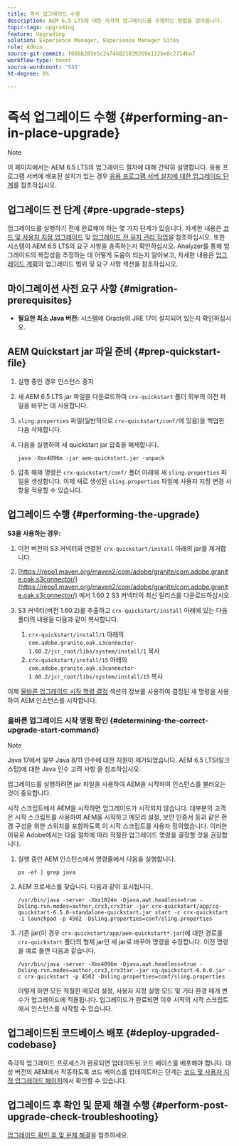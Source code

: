 ```yaml
---
title: 즉석 업그레이드 수행
description: AEM 6.5 LTS에 대한 즉각적 업그레이드를 수행하는 방법을 알아봅니다.
topic-tags: upgrading
feature: Upgrading
solution: Experience Manager, Experience Manager Sites
role: Admin
source-git-commit: f66bb283e5c2a746821839269e112be8c2714ba7
workflow-type: tm+mt
source-wordcount: '533'
ht-degree: 0%

---
```


# 즉석 업그레이드 수행 {#performing-an-in-place-upgrade}

>[!NOTE]
>
>이 페이지에서는 AEM 6.5 LTS의 업그레이드 절차에 대해 간략히 설명합니다. 응용 프로그램 서버에 배포된 설치가 있는 경우 [응용 프로그램 서버 설치에 대한 업그레이드 단계](/help/sites-deploying/app-server-upgrade.md)를 참조하십시오.

## 업그레이드 전 단계 {#pre-upgrade-steps}

업그레이드를 실행하기 전에 완료해야 하는 몇 가지 단계가 있습니다. 자세한 내용은 [코드 및 사용자 지정 업그레이드](/help/sites-deploying/upgrading-code-and-customizations.md) 및 [업그레이드 전 유지 관리 작업](/help/sites-deploying/pre-upgrade-maintenance-tasks.md)을 참조하십시오. 또한 시스템이 AEM 6.5 LTS의 요구 사항을 충족하는지 확인하십시오. Analyzer를 통해 업그레이드의 복잡성을 추정하는 데 어떻게 도움이 되는지 알아보고, 자세한 내용은 [업그레이드 계획](/help/sites-deploying/upgrade-planning.md)의 업그레이드 범위 및 요구 사항 섹션을 참조하십시오.

<!--Finally, the downtime during the upgrade can be significally reduced by indexing the repository **before** performing the upgrade. For more information, see [Using Offline Reindexing To Reduce Downtime During an Upgrade](/help/sites-deploying/upgrade-offline-reindexing.md)-->

## 마이그레이션 사전 요구 사항 {#migration-prerequisites}

* **필요한 최소 Java 버전:** 시스템에 Oracle의 JRE 17이 설치되어 있는지 확인하십시오.

## AEM Quickstart jar 파일 준비 {#prep-quickstart-file}

1. 실행 중인 경우 인스턴스 중지

1. 새 AEM 6.5 LTS jar 파일을 다운로드하여 `crx-quickstart` 폴더 외부의 이전 파일을 바꾸는 데 사용합니다.

1. `sling.properties` 파일(일반적으로 `crx-quickstart/conf/`에 있음)을 백업한 다음 삭제합니다.

1. 다음을 실행하여 새 quickstart jar 압축을 해제합니다.

   ```shell
   java -Xmx4096m -jar aem-quickstart.jar -unpack
   ```

1. 압축 해제 명령은 `crx-quickstart/conf/` 폴더 아래에 새 `sling.properties` 파일을 생성합니다. 이제 새로 생성된 `sling.properties` 파일에 사용자 지정 변경 사항을 적용할 수 있습니다.

<!-- Alexandru: drafting temporarily

## Content Repository Migration {#content-repository-migration}

This migration is not required if you are upgrading from AEM 6.3. For versions older than 6.3, Adobe provides a tool that can be used to migrate the repository to the new version of the Oak Segment Tar present in AEM 6.3. It is provided as part of the quickstart package and is mandatory for any upgrades that will be using TarMK. Upgrades for environments that are using MongoMK do not require repository migration. For more information on what the benefits of the new Segment Tar format are, see the [Migrating to Oak Segment Tar FAQ](/help/sites-deploying/revision-cleanup.md#online-revision-cleanup-frequently-asked-questions).

The actual migration is performed using the standard AEM quickstart jar file, executed with a new `-x crx2oak` option which executes the crx2oak tool to simplify the upgrade and make it more robust.

>[!NOTE]
>
>If you are performing TarMK repository content migration using the CRX2Oak Quickstart extension, you might remove the **samplecontent** runmode by adding the following to the migration command line:
>
>* `--promote-runmode nosamplecontent`
>

To determine the command that you should run, use the following command:

```shell
java -Xmx4096m -jar aem-quickstart.jar -v -x crx2oak -xargs -- --load-profile <<YOUR_PROFILE>> <<ADDITIONAL_FLAGS>>
```

Where `<<YOUR_PROFILE>>` and `<<ADDITIONAL_FLAGS>>` are replaced with the profile and flags listed in the following table:

<table>
 <tbody>
  <tr>
   <td><strong>Source Repository</strong></td>
   <td><strong>Target Repository</strong></td>
   <td><strong>Profile</strong></td>
   <td><strong>Additional Flags</strong><br /> </td>
  </tr>
  <tr>
   <td>crx2 or TarMK with <code>FileDataStore</code></td>
   <td>TarMK</td>
   <td>segment-fds</td>
   <td>See Troubleshooting section below</td>
  </tr>
  <tr>
   <td>crx2</td>
   <td>MongoMK</td>
   <td>mongo-from-crx2 </td>
   <td><code>-T mongo-uri=mongo://mongo-host:mongo-port -T mongo-db=mongo-database-name</code></td>
  </tr>
  <tr>
   <td>TarMK or crx2 with <code>S3DataStore</code></td>
   <td>TarMK</td>
   <td>segment-custom-ds</td>
   <td>See Troubleshooting section below</td>
  </tr>
  <tr>
   <td>TarMK with no datastore</td>
   <td>TarMK</td>
   <td>segment-no-ds</td>
   <td> </td>
  </tr>
  <tr>
   <td>MongoMK</td>
   <td>MongoMK</td>
   <td>No migration is needed</td>
   <td> </td>
  </tr>
 </tbody>
</table>

**Where:**

* `mongo-host` is the MongoDB server IP (for example, 127.0.0.1)

* `mongo-port` is the MongoDB server port (for example: 27017)

* `mongo-database-name` represents the name of the database (for example: aem-author)

**You may also require additional switches for the following scenarios:**

* If you are performing the upgrade on a Windows system where Java memory mapping is not handled correctly, add the `--disable-mmap` parameter to the command.

For additional instructions on using the crx2oak tool, see Using the [CRX2Oak Migration Tool](/help/sites-deploying/using-crx2oak.md). The crx2oak helper JAR can be manually upgraded if needed, by manually replacing it with newer versions after unpacking the quickstart. Its location in the AEM installation folder is: `<aem-install>/crx-quickstart/opt/extensions/crx2oak.jar`. The newest version of the CRX2Oak migration tool is available for download from the Adobe Repository at: [https://repo1.maven.org/maven2/com/adobe/granite/crx2oak/](https://repo1.maven.org/maven2/com/adobe/granite/crx2oak/)

If the migration has completed successfully, the tool will exit with an exit code of zero. Additionally, check for WARN and ERROR messages in the `upgrade.log` file, located under `crx-quickstart/logs` in the AEM installation directory, as these could indicate non-fatal errors that occurred during the migration.

Check the configuration files beneath `crx-quickstart/install` folder. If a migration was necessary these will be updated to reflect the target repository.

**A note on datastores:**

While `FileDataStore` is the new default for AEM 6.3 installations, using an external datastore is not required. While using an external datastore is recommended as a best practice for production deployments, it is not a prerequisite to upgrade. Due to the complexity already present in upgrading AEM, Adobe recommends performing the upgrade without doing a datastore migration. If desired, a datastore migration can be executed afterwards as a separate effort.

## Troubleshooting Migration Issues {#troubleshooting-migration-issues}

Skip this section if you are upgrading from 6.3. While the provided crx2oak profiles should meet the needs of most customers, there are times when additional parameters will be necessary. If you run into an error during your migration, it is possible that there are aspects of your environment that require additional configuration options to be provided. If so, you will likely encounter the following error:

**Checkpoints are not copied, because no external datastore has been specified. This will result in the full repository reindexing on the first start. Use --skip-checkpoints to force the migration or see https://jackrabbit.apache.org/oak/docs/migration.html#Checkpoints_migration for more info.**

For some reason, the migration process needs access to binaries in the datastore and is unable to find it. To specify your datastore configuration, include the following flags in the `<<ADDITIONAL_FLAGS>>` portion of your migration command:

**For S3 datastores:**

```shell
--src-s3config=/path/to/SharedS3DataStore.config --src-s3datastore=/path/to/datastore
```

Where `/path/to/SharedS3DataStore.config` represents the path to your S3 datastore config file and `/path/to/datastore` represents the path to your S3 datastore.

**For File datastores:**

```shell
--src-datastore=/path/to/datastore
```

Where `/path/to/datastore` represents the path to your File Datastore.

-->

## 업그레이드 수행 {#performing-the-upgrade}

**S3을 사용하는 경우:**

1. 이전 버전의 S3 커넥터와 연결된 `crx-quickstart/install` 아래의 jar를 제거합니다.

1. [https://repo1.maven.org/maven2/com/adobe/granite/com.adobe.granite.oak.s3connector/](https://repo1.maven.org/maven2/com/adobe/granite/com.adobe.granite.oak.s3connector/) <!-- Alexandru: this is a stub link for now -->에서 1.60.2 S3 커넥터의 최신 릴리스를 다운로드하십시오.

1. S3 커넥터(버전 1.60.2)를 추출하고 `crx-quickstart/install` 아래에 있는 다음 폴더의 내용을 다음과 같이 복사합니다.

   1. `crx-quickstart/install/1` 아래의 `com.adobe.granite.oak.s3connector-1.60.2/jcr_root/libs/system/install/1` 복사
   1. `crx-quickstart/install/15` 아래의 `com.adobe.granite.oak.s3connector-1.60.2/jcr_root/libs/system/install/15` 복사

이제 [올바른 업그레이드 시작 명령 결정](#determining-the-correct-upgrade-start-command) 섹션의 정보를 사용하여 결정된 새 명령을 사용하여 AEM 인스턴스를 시작합니다.

### 올바른 업그레이드 시작 명령 확인 {#determining-the-correct-upgrade-start-command}

>[!NOTE]
>
>Java 17에서 일부 Java 8/11 인수에 대한 지원이 제거되었습니다. AEM 6.5 LTS(링크 스텁)에 대한 Java 인수 고려 사항 을 참조하십시오.

업그레이드를 실행하려면 jar 파일을 사용하여 AEM을 시작하여 인스턴스를 불러오는 것이 중요합니다.

시작 스크립트에서 AEM을 시작하면 업그레이드가 시작되지 않습니다. 대부분의 고객은 시작 스크립트를 사용하여 AEM을 시작하고 메모리 설정, 보안 인증서 등과 같은 환경 구성을 위한 스위치를 포함하도록 이 시작 스크립트를 사용자 정의했습니다. 이러한 이유로 Adobe에서는 다음 절차에 따라 적절한 업그레이드 명령을 결정할 것을 권장합니다.

1. 실행 중인 AEM 인스턴스에서 명령줄에서 다음을 실행합니다.

   ```shell
   ps -ef | grep java
   ```

1. AEM 프로세스를 찾습니다. 다음과 같이 표시됩니다.

   ```shell
   /usr/bin/java -server -Xmx1024m -Djava.awt.headless=true -Dsling.run.modes=author,crx3,crx3tar -jar crx-quickstart/app/cq-quickstart-6.5.0-standalone-quickstart.jar start -c crx-quickstart -i launchpad -p 4502 -Dsling.properties=conf/sling.properties
   ```

1. 기존 jar(이 경우 `crx-quickstart/app/aem-quickstart*.jar`)에 대한 경로를 `crx-quickstart` 폴더의 형제 jar인 새 jar로 바꾸어 명령을 수정합니다. 이전 명령을 예로 들면 다음과 같습니다.

   ```shell
   /usr/bin/java -server -Xmx4096m -Djava.awt.headless=true -Dsling.run.modes=author,crx3,crx3tar -jar cq-quickstart-6.6.0.jar -c crx-quickstart -p 4502 -Dsling.properties=conf/sling.properties
   ```

   이렇게 하면 모든 적절한 메모리 설정, 사용자 지정 실행 모드 및 기타 환경 매개 변수가 업그레이드에 적용됩니다. 업그레이드가 완료되면 이후 시작의 시작 스크립트에서 인스턴스를 시작할 수 있습니다.

## 업그레이드된 코드베이스 배포 {#deploy-upgraded-codebase}

즉각적 업그레이드 프로세스가 완료되면 업데이트된 코드 베이스를 배포해야 합니다. 대상 버전의 AEM에서 작동하도록 코드 베이스를 업데이트하는 단계는 [코드 및 사용자 지정 업그레이드 페이지](/help/sites-deploying/upgrading-code-and-customizations.md)에서 확인할 수 있습니다.

## 업그레이드 후 확인 및 문제 해결 수행 {#perform-post-upgrade-check-troubleshooting}

[업그레이드 확인 후 및 문제 해결](/help/sites-deploying/post-upgrade-checks-and-troubleshooting.md)을 참조하세요.

